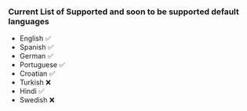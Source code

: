 ### Current List of Supported and soon to be supported **default** languages

- English :white_check_mark:
- Spanish :white_check_mark:
- German :white_check_mark:
- Portuguese :white_check_mark:
- Croatian :white_check_mark:
- Turkish :x:
- Hindi :white_check_mark:
- Swedish :x:
